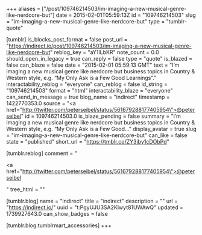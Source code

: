 +++
aliases = ["/post/109746214503/im-imaging-a-new-musical-genre-like-nerdcore-but"]
date = 2015-02-01T05:59:13Z
id = "109746214503"
slug = "im-imaging-a-new-musical-genre-like-nerdcore-but"
type = "tumblr-quote"

[tumblr]
is_blocks_post_format = false
post_url = "https://indirect.io/post/109746214503/im-imaging-a-new-musical-genre-like-nerdcore-but"
reblog_key = "aY1ILbKR"
note_count = 0.0
should_open_in_legacy = true
can_reply = false
type = "quote"
is_blazed = false
can_blaze = false
date = "2015-02-01 05:59:13 GMT"
text = "I’m imaging a new musical genre like nerdcore but business topics in Country &amp; Western style, e.g. “My Only Ask is a Few Good Learnings”."
interactability_reblog = "everyone"
can_reblog = false
id_string = "109746214503"
format = "html"
interactability_blaze = "everyone"
can_send_in_message = true
blog_name = "indirect"
timestamp = 1422770353.0
source = "<a href=\"http://twitter.com/peterseibel/status/561679288177405954\">@peterseibel</a>"
id = 109746214503.0
is_blaze_pending = false
summary = "I’m imaging a new musical genre like nerdcore but business topics in Country & Western style, e.g. “My Only Ask is a Few Good..."
display_avatar = true
slug = "im-imaging-a-new-musical-genre-like-nerdcore-but"
can_like = false
state = "published"
short_url = "https://tmblr.co/ZY3jby1cDObPd"

[tumblr.reblog]
comment = "<p><a href=\"http://twitter.com/peterseibel/status/561679288177405954\">@peterseibel</a></p>"
tree_html = ""

[tumblr.blog]
name = "indirect"
title = "indirect"
description = ""
url = "https://indirect.io/"
uuid = "t:PgyUJU3SA2Klwyt81UWAwQ"
updated = 1739927643.0
can_show_badges = false

[tumblr.blog.tumblrmart_accessories]
+++
